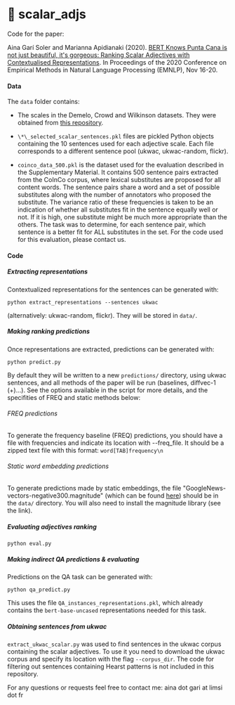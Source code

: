 # 🌴 scalar_adjs

Code for the paper:

Aina Garí Soler and Marianna Apidianaki (2020). [BERT Knows Punta Cana is not just beautiful, it's gorgeous: Ranking Scalar Adjectives with Contextualised Representations](https://arxiv.org/abs/2010.02686). In Proceedings of the 2020 Conference on Empirical Methods in Natural Language Processing (EMNLP), Nov 16-20.


#### Data

The `data` folder contains:

+ The scales in the Demelo, Crowd and Wilkinson datasets. They were obtained from [this repository](https://github.com/acocos/scalar-adj/).

+ `\*\_selected_scalar_sentences.pkl` files are pickled Python objects containing the 10 sentences used for each adjective scale. Each file corresponds to a different sentence pool (ukwac, ukwac-random, flickr).

+ `coinco_data_500.pkl` is the dataset used for the evaluation described in the Supplementary Material. It contains 500 sentence pairs extracted from the CoInCo corpus, where lexical substitutes are proposed for all content words.
The sentence pairs share a word and a set of possible substitutes along with the number of annotators who proposed the substitute. The variance ratio of these frequencies is taken to be an indication of whether all substitutes fit in the sentence equally well or not. If it is high, one substitute might be much more appropriate than the others. The task was to determine, for each sentence pair, which sentence is a better fit for ALL substitutes in the set.
For the code used for this evaluation, please contact us.

#### Code

##### Extracting representations
Contextualized representations for the sentences can be generated with:

`python extract_representations --sentences ukwac`

(alternatively: ukwac-random, flickr). They will be stored in `data/`.

##### Making ranking predictions

Once representations are extracted, predictions can be generated with:

`python predict.py`

By default they will be written to a new `predictions/` directory, using ukwac sentences, and all methods of the paper will be run (baselines, diffvec-1 (+)...).
See the options available in the script for more details, and the specifities of FREQ and static methods below:

###### FREQ predictions

To generate the frequency baseline (FREQ) predictions, you should have a file with frequencies and indicate its location with --freq_file. 
It should be a zipped text file with this format:
`word[TAB]frequency\n`

###### Static word embedding predictions

To generate predictions made by static embeddings, the file "GoogleNews-vectors-negative300.magnitude" (which can be found [here](https://github.com/plasticityai/magnitude)) should be in the `data/` directory. You will also need to install the magnitude library (see the link).


##### Evaluating adjectives ranking

`python eval.py`


##### Making indirect QA predictions & evaluating

Predictions on the QA task can be generated with:

`python qa_predict.py`

This uses the file `QA_instances_representations.pkl`, which already contains the `bert-base-uncased` representations needed for this task. 


##### Obtaining sentences from ukwac

`extract_ukwac_scalar.py` was used to find sentences in the ukwac corpus containing the scalar adjectives. To use it you need to download the ukwac corpus and specify its location with the flag `--corpus_dir`. The code for filtering out sentences containing Hearst patterns is not included in this repository.









For any questions or requests feel free to contact me: aina dot gari at limsi dot fr
